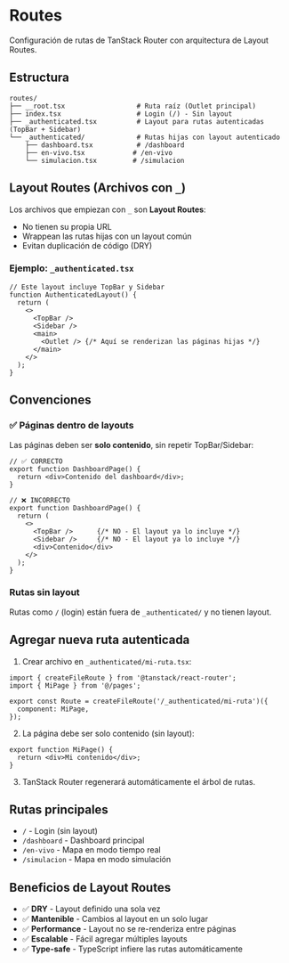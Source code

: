 # Routes

Configuración de rutas de TanStack Router con arquitectura de Layout Routes.

## Estructura

```
routes/
├── __root.tsx                  # Ruta raíz (Outlet principal)
├── index.tsx                   # Login (/) - Sin layout
├── _authenticated.tsx          # Layout para rutas autenticadas (TopBar + Sidebar)
└── _authenticated/             # Rutas hijas con layout autenticado
    ├── dashboard.tsx           # /dashboard
    ├── en-vivo.tsx            # /en-vivo
    └── simulacion.tsx         # /simulacion
```

## Layout Routes (Archivos con `_`)

Los archivos que empiezan con `_` son **Layout Routes**:
- No tienen su propia URL
- Wrappean las rutas hijas con un layout común
- Evitan duplicación de código (DRY)

### Ejemplo: `_authenticated.tsx`

```tsx
// Este layout incluye TopBar y Sidebar
function AuthenticatedLayout() {
  return (
    <>
      <TopBar />
      <Sidebar />
      <main>
        <Outlet /> {/* Aquí se renderizan las páginas hijas */}
      </main>
    </>
  );
}
```

## Convenciones

### ✅ Páginas dentro de layouts

Las páginas deben ser **solo contenido**, sin repetir TopBar/Sidebar:

```tsx
// ✅ CORRECTO
export function DashboardPage() {
  return <div>Contenido del dashboard</div>;
}

// ❌ INCORRECTO
export function DashboardPage() {
  return (
    <>
      <TopBar />      {/* NO - El layout ya lo incluye */}
      <Sidebar />     {/* NO - El layout ya lo incluye */}
      <div>Contenido</div>
    </>
  );
}
```

### Rutas sin layout

Rutas como `/` (login) están fuera de `_authenticated/` y no tienen layout.

## Agregar nueva ruta autenticada

1. Crear archivo en `_authenticated/mi-ruta.tsx`:

```tsx
import { createFileRoute } from '@tanstack/react-router';
import { MiPage } from '@/pages';

export const Route = createFileRoute('/_authenticated/mi-ruta')({
  component: MiPage,
});
```

2. La página debe ser solo contenido (sin layout):

```tsx
export function MiPage() {
  return <div>Mi contenido</div>;
}
```

3. TanStack Router regenerará automáticamente el árbol de rutas.

## Rutas principales

- `/` - Login (sin layout)
- `/dashboard` - Dashboard principal
- `/en-vivo` - Mapa en modo tiempo real
- `/simulacion` - Mapa en modo simulación

## Beneficios de Layout Routes

- ✅ **DRY** - Layout definido una sola vez
- ✅ **Mantenible** - Cambios al layout en un solo lugar
- ✅ **Performance** - Layout no se re-renderiza entre páginas
- ✅ **Escalable** - Fácil agregar múltiples layouts
- ✅ **Type-safe** - TypeScript infiere las rutas automáticamente
